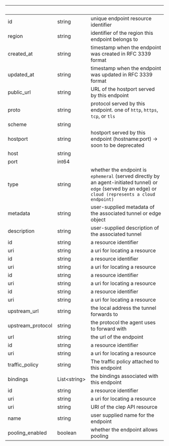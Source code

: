 <!-- Code generated for API Clients. DO NOT EDIT. -->

| &nbsp; | &nbsp; | &nbsp; |
|---|---|---|
| id | string | unique endpoint resource identifier |
| region | string | identifier of the region this endpoint belongs to |
| created_at | string | timestamp when the endpoint was created in RFC 3339 format |
| updated_at | string | timestamp when the endpoint was updated in RFC 3339 format |
| public_url | string | URL of the hostport served by this endpoint |
| proto | string | protocol served by this endpoint. one of `http`, `https`, `tcp`, or `tls` |
| scheme | string |  |
| hostport | string | hostport served by this endpoint (hostname:port) -> soon to be deprecated |
| host | string |  |
| port | int64 |  |
| type | string | whether the endpoint is `ephemeral` (served directly by an agent-initiated tunnel) or `edge` (served by an edge) or `cloud (represents a cloud endpoint)` |
| metadata | string | user-supplied metadata of the associated tunnel or edge object |
| description | string | user-supplied description of the associated tunnel |
| id | string | a resource identifier |
| uri | string | a uri for locating a resource |
| id | string | a resource identifier |
| uri | string | a uri for locating a resource |
| id | string | a resource identifier |
| uri | string | a uri for locating a resource |
| id | string | a resource identifier |
| uri | string | a uri for locating a resource |
| upstream_url | string | the local address the tunnel forwards to |
| upstream_protocol | string | the protocol the agent uses to forward with |
| url | string | the url of the endpoint |
| id | string | a resource identifier |
| uri | string | a uri for locating a resource |
| traffic_policy | string | The traffic policy attached to this endpoint |
| bindings | List&lt;string&gt; | the bindings associated with this endpoint |
| id | string | a resource identifier |
| uri | string | a uri for locating a resource |
| uri | string | URI of the clep API resource |
| name | string | user supplied name for the endpoint |
| pooling_enabled | boolean | whether the endpoint allows pooling |